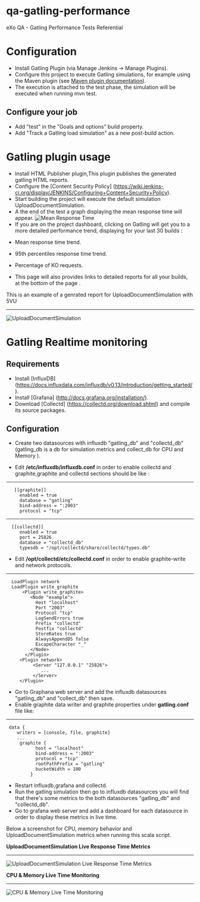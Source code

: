 # qa-gatling-performance
 eXo QA - Gatling Performance Tests Referential

Configuration
===============

 - Install Gatling Plugin (via Manage Jenkins -> Manage Plugins).
 - Configure this project to execute Gatling simulations, for example using the Maven plugin (see [Maven plugin documentation](https://github.com/excilys/gatling/wiki/Maven-plugin)).
 - The execution is attached to the test phase, the simulation will be executed when running mvn test.
 
 Configure your job 
-----------------------

 - Add "test" in the "Goals and options" build property.
 - Add "Track a Gatling load simulation" as a new post-build action.

Gatling plugin usage
===============
 - Install HTML Publisher plugin,This plugin publishes the generated gatling HTML reports.
 - Configure the [Content Security Policy] (https://wiki.jenkins-ci.org/display/JENKINS/Configuring+Content+Security+Policy).
 - Start building the project will execute the default simulation UploadDocumentSimulation.
 - A the end of the test a graph displaying the mean response time will appear.
 ![Mean Response Time](https://github.com/exoplatform/qa-gatling-performance/blob/master/docs/images/gatlingMRT.png)
 - If you are on the project dashboard, clicking on Gatling will get you to a more detailed performance trend, displaying for your last 30 builds :

  * Mean response time trend.

  * 95th percentiles response time trend.

  * Percentage of KO requests.

  
- This page will also provides links to detailed reports for all your builds, at the bottom of the page .

This is an example of a genrated report for UploadDocumentSimulation with 5VU 
*****

![UploadDocumentSimulation](https://github.com/ngammoudi/gatling-performance/blob/master/docs/images/GatlingReport.png)

Gatling Realtime monitoring
===============

Requirements
-----------------------
  *  Install [InfluxDB] (https://docs.influxdata.com/influxdb/v0.13/introduction/getting_started/).
  *  Install [Grafana] (http://docs.grafana.org/installation/).
  *  Download [Collectd] (https://collectd.org/download.shtml) and compile its source packages.

Configuration
-----------------------
- Create two datasources with influxdb "gatling_db" and "collectd_db" (gatling_db is a db for simulation metrics and collect_db for CPU and Memory ).

- Edit **/etc/influxdb/influxdb.conf** in order to enable collectd and graphite,graphite and collectd sections should be like :

*****
       [[graphite]]
         enabled = true
         database = "gatling"
         bind-address = ":2003"
         protocol = "tcp"
  
*****
      [[collectd]]
         enabled = true
         port = 25826
         database = "collectd_db"
         typesdb = "/opt/collectd/share/collectd/types.db"
  
- Edit **/opt/collectd/etc/collectd.conf** in order to enable graphite-write and network protocols.


-----------------------------------------------


      LoadPlugin network
      LoadPlugin write_graphite
          <Plugin write_graphite>
             <Node "example">
               Host "localhost"
               Port "2003"
               Protocol "tcp"
               LogSendErrors true
               Prefix "collectd"
               Postfix "collectd"
               StoreRates true
               AlwaysAppendDS false
               EscapeCharacter "_"
             </Node>
           </Plugin>
         <Plugin network>
              <Server "127.0.0.1" "25826">
                 ... 
              </Server>
         </Plugin>


- Go to Graphana web server and add the influxdb datasources "gatling_db" and "collect_db" then save.
- Enable graphite data writer and graphite properties under **gatling.conf** file like:

 
****
          
     data {
        writers = [console, file, graphite]
        ...
         graphite {
               host = "localhost"
               bind-address = ":2003"
               protocol = "tcp"
               rootPathPrefix = "gatling"
               bucketWidth = 100
             }

- Restart influxdb,grafana and collectd.
- Run the gatling simulation then go to influxdb datasources you will find that there's some metrics to the both datasources "gatling_db" and "collectd_db".
- Go to grafana web server and add a dashboard for each datasource in order to display these metrics in live time.

Below a screenshot for CPU, memory behavior and UploadDocumentSimulation metrics when running this scala script. 


**UploadDocumentSimulation Live Response Time Metrics**
*****

![UploadDocumentSimulation Live Response Time Metrics](https://github.com/exoplatform/qa-gatling-performance/blob/master/docs/images/UploadDocument_Metrics.png)


**CPU & Memory Live Time Monitoring**
*****

![ CPU & Memory Live Time Monitoring](https://github.com/exoplatform/qa-gatling-performance/blob/master/docs/images/Collectd_CPU.png)


